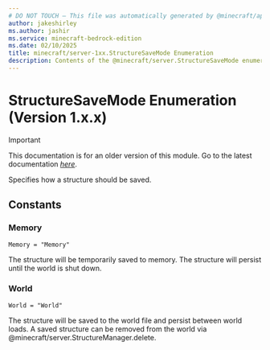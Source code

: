```yaml
---
# DO NOT TOUCH — This file was automatically generated by @minecraft/api-docs-generator, to report problems file an issue at https://github.com/Mojang/minecraft-scripting-libraries
author: jakeshirley
ms.author: jashir
ms.service: minecraft-bedrock-edition
ms.date: 02/10/2025
title: minecraft/server-1xx.StructureSaveMode Enumeration
description: Contents of the @minecraft/server.StructureSaveMode enumeration (Version 1.x.x).
---
```

# StructureSaveMode Enumeration (Version 1.x.x)

> [!IMPORTANT]
> This documentation is for an older version of this module. Go to the latest documentation [*here*](../../../scriptapi/minecraft/server/StructureSaveMode.md).

Specifies how a structure should be saved.

## Constants
### **Memory**
`Memory = "Memory"`

The structure will be temporarily saved to memory. The structure will persist until the world is shut down.
### **World**
`World = "World"`

The structure will be saved to the world file and persist between world loads. A saved structure can be removed from the world via @minecraft/server.StructureManager.delete.
